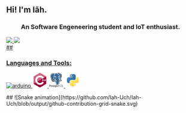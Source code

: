 <div>
  
## Hi! I'm Iãh.
  <h3 align="center">An Software Engeneering student and IoT enthusiast.</h3>
  <a href="https://github.com/Iah-Uch">
  <img height="180em" src="https://github-readme-stats.vercel.app/api?username=Iah-Uch&show_icons=true&theme=dracula&include_all_commits=true&count_private=true"/>
  <img height="180em" src="https://github-readme-stats.vercel.app/api/top-langs/?username=Iah-Uch&layout=compact&langs_count=7&theme=dracula"/>
</div>
##
<div>

  <h3 align="left">Languages and Tools:</h3>
  <p align="left"> <a href="https://www.arduino.cc/" target="_blank"> <img src="https://cdn.worldvectorlogo.com/logos/arduino-1.svg" alt="arduino" width="40" height="40"/> </a> <a href="https://www.w3schools.com/cpp/" target="_blank"> <img src="https://raw.githubusercontent.com/devicons/devicon/master/icons/cplusplus/cplusplus-original.svg" alt="cplusplus" width="40" height="40"/> </a> <a href="https://www.postgresql.org" target="_blank"> <img src="https://raw.githubusercontent.com/devicons/devicon/master/icons/postgresql/postgresql-original-wordmark.svg" alt="postgresql" width="40" height="40"/> </a> <a href="https://www.python.org" target="_blank"> <img src="https://raw.githubusercontent.com/devicons/devicon/master/icons/python/python-original.svg" alt="python" width="40" height="40"/> </a> </p>
##
  ![Snake animation](https://github.com/Iah-Uch/Iah-Uch/blob/output/github-contribution-grid-snake.svg)

</div>
